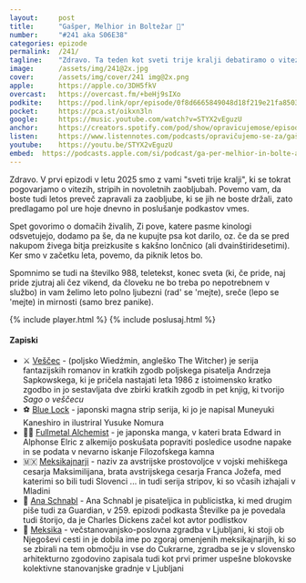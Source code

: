 ```yaml
---
layout: 	post
title:  	"Gašper, Melhior in Boltežar 👑"
number: 	"#241 aka S06E38"
categories:	epizode
permalink:	/241/
tagline: 	"Zdravo. Ta teden kot sveti trije kralji debatiramo o vitezih, veščecu, mangah, klubu oboževalk, absintu, fitnesu, novoletnih zaobljubah, številki 988, 42 lončnicah in teletekstu." 
image:		/assets/img/241@2x.jpg
cover:		/assets/img/cover/241 img@2x.png
apple:		https://apple.co/3DH5fkV
overcast:	https://overcast.fm/+beHj9sIXo
podkite:	https://pod.link/opr/episode/0f8d6665849048d18f219e21fa850384
pocket:		https://pca.st/oikxn3ln
google:		https://music.youtube.com/watch?v=STYX2vEguzU
anchor:		https://creators.spotify.com/pod/show/opravicujemose/episodes/Gaper--Melhior-in-Boltear-e2t3eks
listen:		https://www.listennotes.com/podcasts/opravičujemo-se-za/gašper-melhior-in-boltežar-1brKLcNX-yZ/embed/
youtube:	https://youtu.be/STYX2vEguzU
embed:	https://podcasts.apple.com/si/podcast/ga-per-melhior-in-bolte-ar/id1514750013?i=1000682811597
---
```


Zdravo. V prvi epizodi v letu 2025 smo z vami "sveti trije kralji", ki se tokrat pogovarjamo o vitezih, stripih in novoletnih zaobljubah. Povemo vam, da boste tudi letos preveč zapravali za zaobljube, ki se jih ne boste držali, zato predlagamo pol ure hoje dnevno in poslušanje podkastov vmes.

Spet govorimo o domačih živalih, Zi pove, katere pasme kinologi odsvetujejo, dodamo pa še, da ne kupujte psa kot darilo, oz. če da se pred nakupom živega bitja preizkusite s kakšno lončnico (ali dvainštiridesetimi). Ker smo v začetku leta, povemo, da piknik letos bo. 

Spomnimo se tudi na številko 988, teletekst, konec sveta (ki, če pride, naj pride zjutraj ali čez vikend, da človeku ne bo treba po nepotrebnem v službo) in vam želimo leto polno ljubezni (rad' se 'mejte), sreče (lepo se 'mejte) in mirnosti (samo brez panike). 

{% include player.html %}
{% include poslusaj.html %}

<!--break-->

#### Zapiski

- ⚔ [Veščec](https://sl.wikipedia.org/wiki/Ve%C5%A1%C4%8Dec_(fantazijska_serija)) - (poljsko Wiedźmin, angleško The Witcher) je serija fantazijskih romanov in kratkih zgodb poljskega pisatelja Andrzeja Sapkowskega, ki je pričela nastajati leta 1986 z istoimensko kratko zgodbo in jo sestavljata dve zbirki kratkih zgodb in pet knjig, ki tvorijo *Sago o veščecu* 
- ⚽️ [Blue Lock](https://en.wikipedia.org/wiki/Blue_Lock) - japonski magna strip serija, ki jo je napisal Muneyuki Kaneshiro in ilustriral Yusuke Nomura 
- 🧙‍♂️ [Fullmetal Alchemist](https://en.wikipedia.org/wiki/Fullmetal_Alchemist) - je japonska manga, v kateri brata Edward in Alphonse Elric z alkemijo poskušata popraviti posledice usodne napake in se podata v nevarno iskanje Filozofskega kamna 
- 🇲🇽 [Meksikajnarji](https://sl.wikipedia.org/wiki/Meksikajnarji) - naziv za avstrijske prostovoljce v vojski mehiškega cesarja Maksimilijana, brata avstrijskega cesarja Franca Jožefa, med katerimi so bili tudi Slovenci ... in tudi serija stripov, ki so včasih izhajali v Mladini 
- 🔢 [Ana Schnabl](https://365.rtvslo.si/arhiv/stevilke/175093349) - Ana Schnabl je pisateljica in publicistka, ki med drugim piše tudi za Guardian, v 259. epizodi podkasta Številke pa je povedala tudi štorijo, da je Charles Dickens začel kot avtor podlistkov  
- 🏫 [Meksika](https://sl.wikipedia.org/wiki/Meksika) - večstanovanjsko-poslovna zgradba v Ljubljani, ki stoji ob Njegoševi cesti in je dobila ime po zgoraj omenjenih meksikajnarjih, ki so se zbirali na tem območju in vse do Cukrarne, zgradba se je v slovensko arhitekturno zgodovino zapisala tudi kot prvi primer uspešne blokovske kolektivne stanovanjske gradnje v Ljubljani 